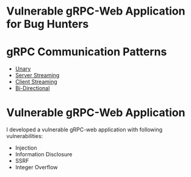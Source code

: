 # Vulnerable gRPC-Web Application for Bug Hunters

# gRPC Communication Patterns

- [Unary](https://github.com/bnematzadeh/grpc-web-playground/tree/main/1_Unary)
- [Server Streaming](https://github.com/bnematzadeh/grpc-web-playground/tree/main/2_Server%20Streaming)
- [Client Streaming](https://github.com/bnematzadeh/grpc-web-playground/tree/main/3_Client%20Streaming)
- [Bi-Directional](https://github.com/bnematzadeh/grpc-web-playground/tree/main/4_Bi-Directional)

# Vulnerable gRPC-Web Application

I developed a vulnerable gRPC-web application with following vulnerabilities:

- Injection
- Information Disclosure
- SSRF
- Integer Overflow
